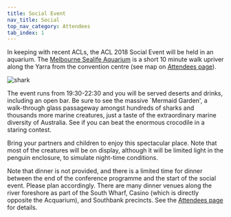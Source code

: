 ```yaml
---
title: Social Event
nav_title: Social
top_nav_category: Attendees
tab_index: 1
---
```


In keeping with recent ACLs, the ACL 2018 Social Event will be held in
an aquarium.  The [Melbourne Sealife Aquarium](https://www.melbourneaquarium.com.au/) is a short 10 minute walk upriver
along the Yarra from the convention centre (see map on [Attendees page](attendees.md)).

![shark](https://www.melbourneaquarium.com.au/media/2334/shark-dive.jpg)

The event runs from 19:30-22:30 and you will be served deserts and drinks, including
an open bar.  Be sure to see the massive `Mermaid Garden', a walk-through glass
passageway amongst hundreds of sharks and thousands more marine
creatures, just a taste of the extraordinary marine diversity of
Australia. See if you can beat the enormous crocodile in a staring contest.

Bring your partners and children to enjoy this spectacular
place. Note that most of the creatures will be on display, although it
will be limited light in the penguin enclosure, to simulate night-time conditions.

Note that dinner is not provided, and there is a limited time for dinner
between the end of the conference programme and the start of the social
event.  Please plan accordingly.  There are many dinner venues
along the river foreshore as part of the South Wharf, Casino (which is
directly opposite the Acquarium), and Southbank precincts. See the [Attendees page](attendees.md) for details.
